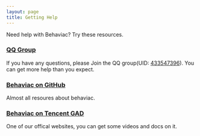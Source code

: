 ```yaml
---
layout: page
title: Getting Help
---
```


Need help with Behaviac? Try these resources.

### [QQ Group](http://shang.qq.com/wpa/qunwpa?idkey=69333ec202c5f472a0278180aea08f65deb799e4c1ce2ee40224afce8599a8d9)

If you have any questions, please Join the QQ group(UID: <a href="http://jq.qq.com/?_wv=1027&k=bahF0B">433547396</a>). You can get more help than you expect.

### [Behaviac on GitHub](https://github.com/TencentOpen/behaviac)

Almost all resoures about behaviac.

### [Behaviac on Tencent GAD](http://gad.qq.com/tool/detail/2)

One of our offical websites, you can get some videos and docs on it.



